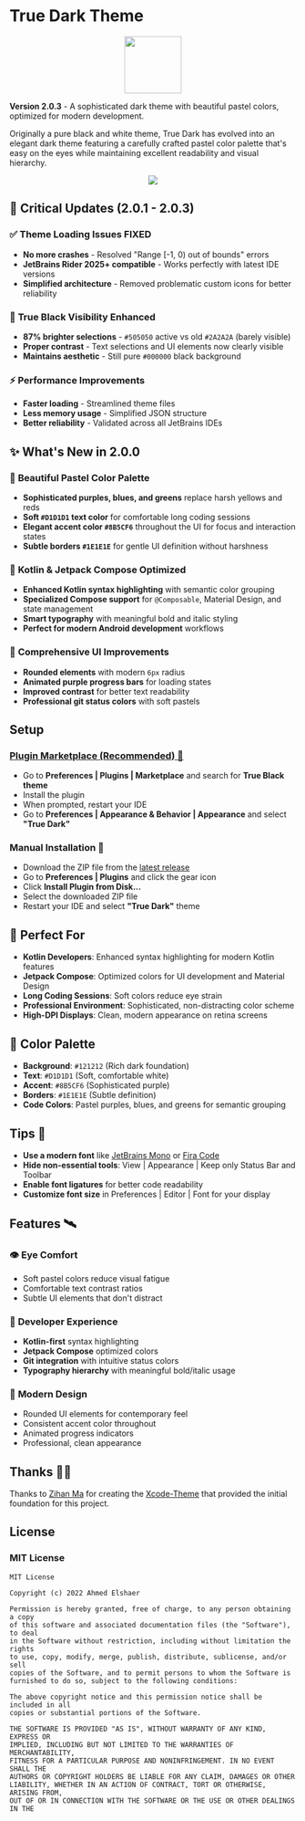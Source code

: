 # True Dark Theme

<p align="center">
  <img src="assets/logo.svg" width=100 height=100 />
</p>

**Version 2.0.3** - A sophisticated dark theme with beautiful pastel colors, optimized for modern development.

Originally a pure black and white theme, True Dark has evolved into an elegant dark theme featuring a carefully crafted pastel color palette that's easy on the eyes while maintaining excellent readability and visual hierarchy.

<p align="center">
  <img src="assets/screenshot.png"/>
</p>

## 🚨 **Critical Updates (2.0.1 - 2.0.3)**

### ✅ **Theme Loading Issues FIXED**
- **No more crashes** - Resolved "Range [-1, 0) out of bounds" errors
- **JetBrains Rider 2025+ compatible** - Works perfectly with latest IDE versions
- **Simplified architecture** - Removed problematic custom icons for better reliability

### 🎯 **True Black Visibility Enhanced**
- **87% brighter selections** - `#505050` active vs old `#2A2A2A` (barely visible)
- **Proper contrast** - Text selections and UI elements now clearly visible
- **Maintains aesthetic** - Still pure `#000000` black background

### ⚡ **Performance Improvements**
- **Faster loading** - Streamlined theme files
- **Less memory usage** - Simplified JSON structure
- **Better reliability** - Validated across all JetBrains IDEs

## ✨ **What's New in 2.0.0**

### 🎨 **Beautiful Pastel Color Palette**
- **Sophisticated purples, blues, and greens** replace harsh yellows and reds
- **Soft `#D1D1D1` text color** for comfortable long coding sessions
- **Elegant accent color `#8B5CF6`** throughout the UI for focus and interaction states
- **Subtle borders `#1E1E1E`** for gentle UI definition without harshness

### 🎯 **Kotlin & Jetpack Compose Optimized**
- **Enhanced Kotlin syntax highlighting** with semantic color grouping
- **Specialized Compose support** for `@Composable`, Material Design, and state management
- **Smart typography** with meaningful bold and italic styling
- **Perfect for modern Android development** workflows

### 💜 **Comprehensive UI Improvements**
- **Rounded elements** with modern `6px` radius
- **Animated purple progress bars** for loading states
- **Improved contrast** for better text readability
- **Professional git status colors** with soft pastels

## Setup

### [Plugin Marketplace (Recommended) 🛒](https://plugins.jetbrains.com/plugin/19348-true-black)

- Go to **Preferences | Plugins | Marketplace** and search for **True Black theme**
- Install the plugin
- When prompted, restart your IDE
- Go to **Preferences | Appearance & Behavior | Appearance** and select **"True Dark"**

### Manual Installation 🔨

- Download the ZIP file from the [latest release](https://github.com/ahmed3elshaer/Intelij-True-Black/releases/latest)
- Go to **Preferences | Plugins** and click the gear icon
- Click **Install Plugin from Disk...**
- Select the downloaded ZIP file
- Restart your IDE and select **"True Dark"** theme

## 🌟 **Perfect For**

- **Kotlin Developers**: Enhanced syntax highlighting for modern Kotlin features
- **Jetpack Compose**: Optimized colors for UI development and Material Design
- **Long Coding Sessions**: Soft colors reduce eye strain
- **Professional Environment**: Sophisticated, non-distracting color scheme
- **High-DPI Displays**: Clean, modern appearance on retina screens

## 🎨 **Color Palette**

- **Background**: `#121212` (Rich dark foundation)
- **Text**: `#D1D1D1` (Soft, comfortable white)
- **Accent**: `#8B5CF6` (Sophisticated purple)
- **Borders**: `#1E1E1E` (Subtle definition)
- **Code Colors**: Pastel purples, blues, and greens for semantic grouping

## Tips 🌟

- **Use a modern font** like [JetBrains Mono](https://www.jetbrains.com/lp/mono/) or [Fira Code](https://github.com/tonsky/FiraCode)
- **Hide non-essential tools**: View | Appearance | Keep only Status Bar and Toolbar
- **Enable font ligatures** for better code readability
- **Customize font size** in Preferences | Editor | Font for your display

## Features 🛰️

### 👁️ **Eye Comfort**
- Soft pastel colors reduce visual fatigue
- Comfortable text contrast ratios
- Subtle UI elements that don't distract

### 🔧 **Developer Experience**
- **Kotlin-first** syntax highlighting
- **Jetpack Compose** optimized colors
- **Git integration** with intuitive status colors
- **Typography hierarchy** with meaningful bold/italic usage

### 🎨 **Modern Design**
- Rounded UI elements for contemporary feel
- Consistent accent color throughout
- Animated progress indicators
- Professional, clean appearance

## Thanks 🙏🏻

Thanks to [Zihan Ma](https://github.com/WhiteVermouth) for creating the [Xcode-Theme](https://github.com/WhiteVermouth/XcodeTheme) that provided the initial foundation for this project.

## License
### MIT License
```aidl
MIT License

Copyright (c) 2022 Ahmed Elshaer

Permission is hereby granted, free of charge, to any person obtaining a copy
of this software and associated documentation files (the "Software"), to deal
in the Software without restriction, including without limitation the rights
to use, copy, modify, merge, publish, distribute, sublicense, and/or sell
copies of the Software, and to permit persons to whom the Software is
furnished to do so, subject to the following conditions:

The above copyright notice and this permission notice shall be included in all
copies or substantial portions of the Software.

THE SOFTWARE IS PROVIDED "AS IS", WITHOUT WARRANTY OF ANY KIND, EXPRESS OR
IMPLIED, INCLUDING BUT NOT LIMITED TO THE WARRANTIES OF MERCHANTABILITY,
FITNESS FOR A PARTICULAR PURPOSE AND NONINFRINGEMENT. IN NO EVENT SHALL THE
AUTHORS OR COPYRIGHT HOLDERS BE LIABLE FOR ANY CLAIM, DAMAGES OR OTHER
LIABILITY, WHETHER IN AN ACTION OF CONTRACT, TORT OR OTHERWISE, ARISING FROM,
OUT OF OR IN CONNECTION WITH THE SOFTWARE OR THE USE OR OTHER DEALINGS IN THE
```
